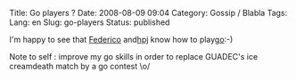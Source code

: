 Title: Go players ?
Date: 2008-08-09 09:04
Category: Gossip / Blabla
Tags:
Lang: en
Slug: go-players
Status: published

I'm happy to see that [Federico](\%22http://www.gnome.org/%7Efederico/news-2008-08.html#08\%22) and[hpj](\%22http://hpjansson.org/blag/\%22) know how to play[go](\%22http://en.wikipedia.org/wiki/Go_%28board_game%29\%22):-)

Note to self : improve my go skills in order to replace GUADEC's ice creamdeath match by a go contest \\o/
